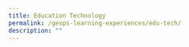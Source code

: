 ```yaml
---
title: Education Technology
permalink: /gesps-learning-experiences/edu-tech/
description: ""
---
```

